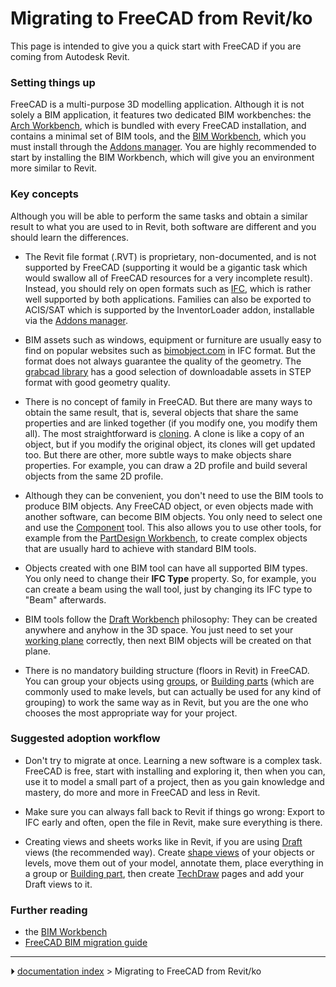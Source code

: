 # Migrating to FreeCAD from Revit/ko
This page is intended to give you a quick start with FreeCAD if you are coming from Autodesk Revit.

### Setting things up 

FreeCAD is a multi-purpose 3D modelling application. Although it is not solely a BIM application, it features two dedicated BIM workbenches: the [Arch Workbench](Arch_Workbench.md), which is bundled with every FreeCAD installation, and contains a minimal set of BIM tools, and the [BIM Workbench](BIM_Workbench.md), which you must install through the [Addons manager](Std_AddonMgr.md). You are highly recommended to start by installing the BIM Workbench, which will give you an environment more similar to Revit.

### Key concepts 

Although you will be able to perform the same tasks and obtain a similar result to what you are used to in Revit, both software are different and you should learn the differences.

-   The Revit file format (.RVT) is proprietary, non-documented, and is not supported by FreeCAD (supporting it would be a gigantic task which would swallow all of FreeCAD resources for a very incomplete result). Instead, you should rely on open formats such as [IFC](Arch_IFC.md), which is rather well supported by both applications. Families can also be exported to ACIS/SAT which is supported by the InventorLoader addon, installable via the [Addons manager](Std_AddonMgr.md).

-   BIM assets such as windows, equipment or furniture are usually easy to find on popular websites such as [bimobject.com](https://bimobject.com) in IFC format. But the format does not always guarantee the quality of the geometry. The [grabcad library](https://grabcad.com/library?softwares=step-slash-iges) has a good selection of downloadable assets in STEP format with good geometry quality.

-   There is no concept of family in FreeCAD. But there are many ways to obtain the same result, that is, several objects that share the same properties and are linked together (if you modify one, you modify them all). The most straightforward is [cloning](Draft_Clone.md). A clone is like a copy of an object, but if you modify the original object, its clones will get updated too. But there are other, more subtle ways to make objects share properties. For example, you can draw a 2D profile and build several objects from the same 2D profile.

-   Although they can be convenient, you don\'t need to use the BIM tools to produce BIM objects. Any FreeCAD object, or even objects made with another software, can become BIM objects. You only need to select one and use the [Component](Arch_Component.md) tool. This also allows you to use other tools, for example from the [PartDesign Workbench](PartDesign_Workbench.md), to create complex objects that are usually hard to achieve with standard BIM tools.

-   Objects created with one BIM tool can have all supported BIM types. You only need to change their **IFC Type** property. So, for example, you can create a beam using the wall tool, just by changing its IFC type to \"Beam\" afterwards.

-   BIM tools follow the [Draft Workbench](Draft_Workbench.md) philosophy: They can be created anywhere and anyhow in the 3D space. You just need to set your [working plane](Draft_Snap_WorkingPlane.md) correctly, then next BIM objects will be created on that plane.

-   There is no mandatory building structure (floors in Revit) in FreeCAD. You can group your objects using [groups](Std_Group.md), or [Building parts](Arch_BuildingPart.md) (which are commonly used to make levels, but can actually be used for any kind of grouping) to work the same way as in Revit, but you are the one who chooses the most appropriate way for your project.

### Suggested adoption workflow 

-   Don\'t try to migrate at once. Learning a new software is a complex task. FreeCAD is free, start with installing and exploring it, then when you can, use it to model a small part of a project, then as you gain knowledge and mastery, do more and more in FreeCAD and less in Revit.

-   Make sure you can always fall back to Revit if things go wrong: Export to IFC early and often, open the file in Revit, make sure everything is there.

-   Creating views and sheets works like in Revit, if you are using [Draft](Draft_Workbench.md) views (the recommended way). Create [shape views](Draft_Shape2DView.md) of your objects or levels, move them out of your model, annotate them, place everything in a group or [Building part](Arch_BuildingPart.md), then create [TechDraw](TechDraw_Workbench.md) pages and add your Draft views to it.

### Further reading 

-   the [BIM Workbench](BIM_Workbench.md)
-   [FreeCAD BIM migration guide](https://yorik.uncreated.net/blog/2020-010-freecad-bim-guide)



---
⏵ [documentation index](../README.md) > Migrating to FreeCAD from Revit/ko
